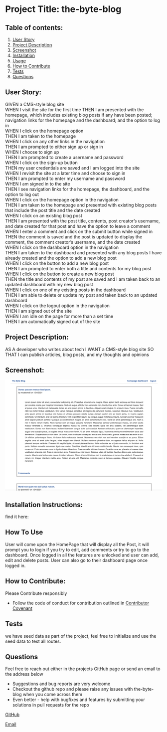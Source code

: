 # Project Title: the-byte-blog 

## Table of contents:
1. [User Story](#User-Story)
1. [Project Description](#Project-Description)
1. [Screenshot](#screenshot)
1. [Installation](#Installation-Instructions)
1. [Usage](#How-To-Use)
1. [How to Contribute](#How-to-Contribute)
1. [Tests](#Tests)
1. [Questions](#Questions)



## User Story:
GIVEN a CMS-style blog site<br />
WHEN I visit the site for the first time
THEN I am presented with the homepage, which includes existing blog posts if any have been posted; navigation links for the homepage and the dashboard; and the option to log in<br />
WHEN I click on the homepage option<br />
THEN I am taken to the homepage<br />
WHEN I click on any other links in the navigation<br />
THEN I am prompted to either sign up or sign in<br />
WHEN I choose to sign up<br />
THEN I am prompted to create a username and password<br />
WHEN I click on the sign-up button<br />
THEN my user credentials are saved and I am logged into the site<br />
WHEN I revisit the site at a later time and choose to sign in<br />
THEN I am prompted to enter my username and password<br />
WHEN I am signed in to the site<br />
THEN I see navigation links for the homepage, the dashboard, and the option to log out<br />
WHEN I click on the homepage option in the navigation<br />
THEN I am taken to the homepage and presented with existing blog posts that include the post title and the date created<br />
WHEN I click on an existing blog post<br />
THEN I am presented with the post title, contents, post creator’s username, and date created for that post and have the option to leave a comment<br />
WHEN I enter a comment and click on the submit button while signed in<br />
THEN the comment is saved and the post is updated to display the comment, the comment creator’s username, and the date created<br />
WHEN I click on the dashboard option in the navigation<br />
THEN I am taken to the dashboard and presented with any blog posts I have already created and the option to add a new blog post<br />
WHEN I click on the button to add a new blog post<br />
THEN I am prompted to enter both a title and contents for my blog post<br />
WHEN I click on the button to create a new blog post<br />
THEN the title and contents of my post are saved and I am taken back to an updated dashboard with my new blog post<br />
WHEN I click on one of my existing posts in the dashboard<br />
THEN I am able to delete or update my post and taken back to an updated dashboard<br />
WHEN I click on the logout option in the navigation<br />
THEN I am signed out of the site<br />
WHEN I am idle on the page for more than a set time<br />
THEN I am automatically signed out of the site <br />


## Project Description:
AS A developer who writes about tech
I WANT a CMS-style blog site
SO THAT I can publish articles, blog posts, and my thoughts and opinions

## Screenshot:
![](./utils/the-byte-blog-screenshot.png)
## Installation Instructions:
find it here: 

## How To Use
User will come upon the HomePage that will display all the Post, it will prompt you to login if you try to edit, add comments or try to go to the dashboard. Once logged in all the features are unlocked and user can add, edit and delete posts. User can also go to their dashboard page once logged in. 

## How to Contribute:
Please Contribute responsibly 
* Follow the code of conduct for contribution outlined in [Contributor Covenant](https://www.contributor-covenant.org/) 

## Tests
we have seed data as part of the project, feel free to initialize and use the seed data to test all routes. 

## Questions
Feel free to reach out either in the projects GitHub page or send an email to the address below

* Suggestions and bug reports are very welcome
* Checkout the github repo and please raise any issues with the-byte-blog when you come across them
* Even better - help with bugfixes and features by submitting your solutions in pull requests for the repo

[GitHub](https://github.com/chattean/the-byte-blog)

[Email](mailto:anujchatterjee@gmail.com) 
